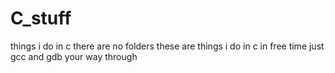 # C_stuff
things i do in c
there are no folders these are things i do in c in free time just gcc and gdb your way through
